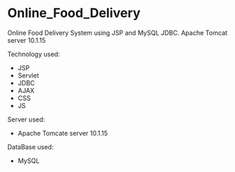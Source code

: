 # Online_Food_Delivery
 Online Food Delivery System using JSP and MySQL JDBC.
 Apache Tomcat server 10.1.15

 Technology used:
 * JSP
 * Servlet
 * JDBC
 * AJAX
 * CSS
 * JS

Server used:
* Apache Tomcate server 10.1.15

DataBase used:
* MySQL

